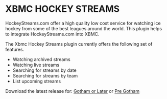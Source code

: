 XBMC HOCKEY STREAMS
===================

HockeyStreams.com offer a high quality low cost service for watching ice hockey from some of the best leagues around the world. This plugin helps to integrate HockeyStreams.com into XBMC.

The Xbmc Hockey Streams plugin currently offers the following set of features.

* Watching archived streams
* Watching live streams
* Searching for streams by date
* Searching for streams by team
* List upcoming streams

Download the latest release for: [Gotham or Later](https://github.com/fungus1487/xbmc-hockey-streams/raw/master/release/xbmc-hockey-streams.gotham.2.9.8b.zip "Gotham or Later") or [Pre Gotham](https://github.com/fungus1487/xbmc-hockey-streams/raw/master/release/xbmc-hockey-streams.pre-gotham.2.9.8b.zip "Pre Gotham")
